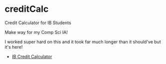 # creditCalc
Credit Calculator for IB Students



Make way for my Comp Sci IA!

I worked super hard on this and it took far much longer than it should've but it's here!
- [IB Credit Calculator](https://phanmad000.github.io/creditCalc.html)

